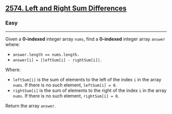 <h2><a href="https://leetcode.com/problems/left-and-right-sum-differences/">2574. Left and Right Sum Differences</a></h2><h3>Easy</h3><hr><div>
<p>
Given a <strong>0-indexed</strong> integer array <code>nums</code>, find a <strong>0-indexed</strong> integer array <code>answer</code> where:

<ul>
    <li><code>answer.length == nums.length.</code></li>
    <li><code>answer[i] = |leftSum[i] - rightSum[i]|.</code></li>
</ul>

Where:

<ul>
    <li><code>leftSum[i]</code> is the sum of elements to the left of the index <code>i</code> in the array <code>nums</code>. If there is no such element, <code>leftSum[i] = 0</code>.</li>
    <li><code>rightSum[i]</code> is the sum of elements to the right of the index <code>i</code> in the array <code>nums</code>. If there is no such element, <code>rightSum[i] = 0</code>.</li>
</ul>

Return the array <code>answer</code>.
</p>

</div>